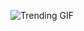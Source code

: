 
<!-- GIF_SECTION -->
![Trending GIF](https://media3.giphy.com/media/v1.Y2lkPThiYjIxNzcyZHEwc2o0ODZycXAzZGh2ZHpwOTV3YWF5b3pvOTl3cTkxNHNwcG5hMiZlcD12MV9naWZzX3NlYXJjaCZjdD1n/wQAbcl6iDnawokpLj9/giphy.gif)
<!-- END_GIF_SECTION -->
